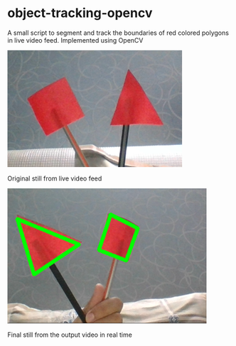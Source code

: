# object-tracking-opencv
A small script to segment and track the boundaries of red colored polygons in live video feed. Implemented using OpenCV

![Original Image](https://github.com/kartikeya-badola/object-tracking-opencv/blob/master/original.PNG)

Original still from live video feed

![final Image](https://github.com/kartikeya-badola/object-tracking-opencv/blob/master/final.PNG)

Final still from the output video in real time

